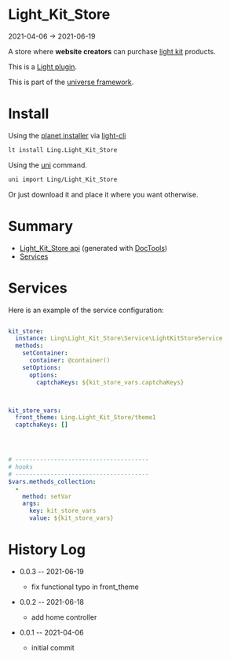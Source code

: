Light_Kit_Store
===========
2021-04-06 -> 2021-06-19



A store where **website creators** can purchase [light kit](https://github.com/lingtalfi/Light_Kit) products.




This is a [Light plugin](https://github.com/lingtalfi/Light/blob/master/doc/pages/plugin.md).

This is part of the [universe framework](https://github.com/karayabin/universe-snapshot).


Install
==========

Using the [planet installer](https://github.com/lingtalfi/Light_PlanetInstaller) via [light-cli](https://github.com/lingtalfi/Light_Cli)
```bash
lt install Ling.Light_Kit_Store
```

Using the [uni](https://github.com/lingtalfi/universe-naive-importer) command.
```bash
uni import Ling/Light_Kit_Store
```

Or just download it and place it where you want otherwise.






Summary
===========
- [Light_Kit_Store api](https://github.com/lingtalfi/Light_Kit_Store/blob/master/doc/api/Ling/Light_Kit_Store.md) (generated with [DocTools](https://github.com/lingtalfi/DocTools))
- [Services](#services)






Services
=========


Here is an example of the service configuration:

```yaml

kit_store:
  instance: Ling\Light_Kit_Store\Service\LightKitStoreService
  methods:
    setContainer:
      container: @container()
    setOptions:
      options:
        captchaKeys: ${kit_store_vars.captchaKeys}



kit_store_vars:
  front_theme: Ling.Light_Kit_Store/theme1
  captchaKeys: []




# --------------------------------------
# hooks
# --------------------------------------
$vars.methods_collection:
  -
    method: setVar
    args:
      key: kit_store_vars
      value: ${kit_store_vars}

```



History Log
=============


- 0.0.3 -- 2021-06-19

    - fix functional typo in front_theme
  
- 0.0.2 -- 2021-06-18

    - add home controller
  
- 0.0.1 -- 2021-04-06

    - initial commit